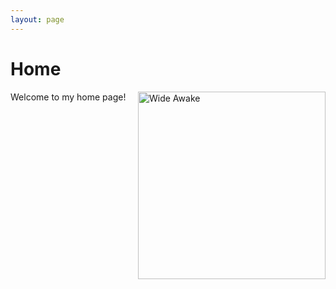 ```yaml
---
layout: page
---
```


# Home 

<img style="float:right; margin-left:10px; width:300px; height:auto;"
     src="{{ site.baseurl }}/assets/img/WideAwake.jpg" 
     alt="Wide Awake" 
     class="right-img"
/>

<p>
Welcome to my home page! 
</p>